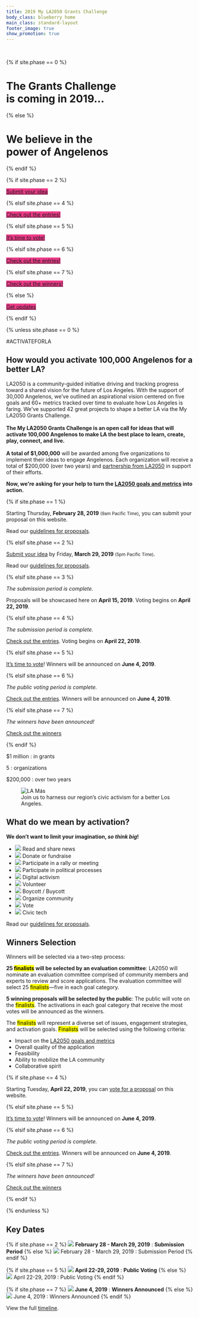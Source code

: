 ```yaml
---
title: 2019 My LA2050 Grants Challenge
body_class: blueberry home
main_class: standard-layout
footer_image: true
show_promotion: true
---
```


<div class="standard-figure has-caption header-figure has-caption-details">
<img src="/assets/images/home/384-wide/womens-march-la.jpg" srcset="/assets/images/home/384-wide/womens-march-la.jpg 384w, /assets/images/home/512-wide/womens-march-la.jpg 512w, /assets/images/home/768-wide/womens-march-la.jpg 768w, /assets/images/home/1024-wide/womens-march-la.jpg 1024w, /assets/images/home/1536-wide/womens-march-la.jpg 1536w, /assets/images/home/2048-wide/womens-march-la.jpg 2048w" sizes="200vw" alt="Women’s March Los Angeles" />
<div class="caption">
<div class="container">

{% if site.phase == 0 %}
<style>

.header-figure.has-caption.has-caption-details img {
  opacity: 0;
}
@media (min-width: 70em) {
  .header-figure.has-caption.has-caption-details img {
    height: 51vw !important;
  }
}

body .header-figure.has-caption {
  background-color: var(--primary-color);
}
body .header-figure.has-caption::before {
  content: none;
}

@media (min-width: 70em) {
  .home:not(.header-not-visible) header ul a {
    text-shadow: none;
  }
}

.standard-layout > .standard-figure + .standard-section {
  margin-top: -1.5em;
}
@supports (display: grid) {
  @media (min-width: 70em) { /* @wide-enough-for-header-grid */
    .standard-layout > .standard-figure + .standard-section {
      margin-top: -3em;
    }
  }
}

.header-figure .caption .details p.action a {
  background-color: rgb(237, 59, 136);
  border-color: rgb(237, 59, 136);
}
.header-figure .caption .details p.action a:hover,
.header-figure .caption .details p.action a:active,
.header-figure .caption .details p.action a:focus {
  border-color: rgb(237, 59, 136);
  color: rgb(237, 59, 136) !important;
}

.home .promotion {
  background: white;
  color: inherit;
}
.home .promotion a:hover,
.home .promotion a:active,
.home .promotion a:focus {
  color: var(--primary-color);
}

.home:not(.header-not-visible) header a:hover,
.home:not(.header-not-visible) header a:active,
.home:not(.header-not-visible) header a:focus {
  color: rgb(255, 224, 81);
}

/*
@media (min-width: 70em) {
  .header-figure.has-caption.has-caption-details h1 span span {
    font-size: 0.5em;
    display: block;
  }
}
*/

</style>
<h1>
  <span><span>The</span> Grants Challenge<br /><span>is coming in 2019…</span></span>
</h1>
{% else %}
<h1>
  <span>
    We believe in the
    <br />
    power of Angelenos
  </span>
</h1>
{% endif %}

<div class="details">

  {% if site.phase == 2 %}
  <p class="action">
    <a href="{{ site.submission_url }}">Submit your idea</a>
  </p>
  {% elsif site.phase == 4 %}
  <p class="action">
    <a href="/entries/">Check out the entries!</a>
  </p>
  {% elsif site.phase == 5 %}
  <p class="action">
    <a href="{{ site.vote_url }}">It’s time to vote!</a>
  </p>
  {% elsif site.phase == 6 %}
  <p class="action">
    <a href="/entries/">Check out the entries!</a>
  </p>
  {% elsif site.phase == 7 %}
  <p class="action">
    <a href="/winners/">Check out the winners!</a>
  </p>
  {% else %}
  <p class="action">
    <a href="{{ site.mailing_list_url }}">Get updates</a>
  </p>
  {% endif %}

</div><!-- /.details -->
</div><!-- /.container -->
</div><!-- /.caption -->
</div><!-- /.standard-figure -->

{% unless site.phase == 0 %}
<p class="activate-tag">#ACTIVATEFORLA</p>

<h2>
  <span class="avoid-break">How would</span>
  <span class="avoid-break">you activate</span>
  <span class="avoid-break">100,000 Angelenos</span>
  <span class="avoid-break">
    for a <span class="avoid-break">better LA?</span>
  </span>
</h2>

LA2050 is a community-guided initiative driving and tracking progress toward a shared vision for the future of Los Angeles. With the support of 30,000 Angelenos, we’ve outlined an aspirational vision centered on five goals and 60+ metrics tracked over time to evaluate how Los Angeles is faring. We've supported 42 great projects to shape a better LA via the My LA2050 Grants Challenge.<br /><br /><strong>The My LA2050 Grants Challenge is an open call for ideas that will activate 100,000 Angelenos to make LA the best place to learn, create, play, connect, and live.<br /><br />A total of $1,000,000</strong> will be awarded among five organizations to implement their ideas to engage Angelenos. Each organization will receive a total of $200,000 (over two years) and [partnership from LA2050](/about/#la2050-partnership) in support of their efforts.

<strong>Now, we're asking for your help to turn the [LA2050 goals and metrics](/about/#goals) into action.</strong>

{% if site.phase == 1 %}

Starting Thursday, <strong>February 28, 2019</strong> <small>(9am Pacific Time)</small>, you can submit your proposal on this website.

Read our <a href="/submit/#guidelines">guidelines for proposals</a>.

{% elsif site.phase == 2 %}

<a href="{{ site.submission_url }}">Submit your idea</a> by Friday, **March 29, 2019** <small>(5pm Pacific Time)</small>.

Read our <a href="/submit/#guidelines">guidelines for proposals</a>.

{% elsif site.phase == 3 %}

<p>
  <em>The submission period is complete.</em>
</p>
<p>
  Proposals will be showcased here on <strong>April 15, 2019</strong>. 
  Voting begins on
  <span class="avoid-break">
    <strong>April 22, 2019</strong>.
  </span>
</p>

{% elsif site.phase == 4 %}

<p>
  <em>The submission period is complete.</em>
</p>
<p>
  <a href="/entries/">Check out the entries</a>.
  Voting begins on
  <span class="avoid-break">
    <strong>April 22, 2019</strong>.
  </span>
</p>

{% elsif site.phase == 5 %}

<p>
  <a href="{{ site.vote_url }}">It’s time to vote</a>!
  Winners will be announced on 
  <span class="avoid-break">
    <strong>June 4, 2019</strong>.
  </span>
</p>

{% elsif site.phase == 6 %}

<p>
  <em>The public voting period is complete.</em>
</p>
<p>
  <a href="/entries/">Check out the entries</a>.
  Winners will be announced on 
  <span class="avoid-break">
    <strong>June 4, 2019</strong>.
  </span>
</p>

{% elsif site.phase == 7 %}

<p><em>The winners have been announced!</em></p>
<p><a href="/winners/">Check out the winners</a></p>

{% endif %}

<div class="numbers" markdown="1">
$1 million
: in grants

5
: organizations

$200,000
: over two years
</div>

<figure class="standard-figure has-caption">
  <img src="/assets/images/home/384-wide/lamas.jpg" srcset="/assets/images/home/384-wide/lamas.jpg 384w, /assets/images/home/512-wide/lamas.jpg 512w, /assets/images/home/768-wide/lamas.jpg 768w, /assets/images/home/1024-wide/lamas.jpg 1024w, /assets/images/home/1536-wide/lamas.jpg 1536w, /assets/images/home/2048-wide/lamas.jpg 2048w" sizes="100vw" alt="LA Más" />
  <figcaption class="caption"><span>Join us to harness our region’s civic activism for a better Los Angeles.</span></figcaption>
</figure>

<section class="standard-section activation-examples"><div markdown="1">

## What do we mean by activation?

<strong>
  We don’t want to limit your imagination, <em>so think big</em>!
</strong>

* ![](/assets/images/examples/share-news.svg) Read and share news
* ![](/assets/images/examples/donate.svg) Donate or fundraise
* ![](/assets/images/examples/rally.svg) Participate in a rally or meeting
* ![](/assets/images/examples/political-process.svg) Participate in political processes
* ![](/assets/images/examples/digital-activism.svg) Digital activism
* ![](/assets/images/examples/volunteer.svg) Volunteer
* ![](/assets/images/examples/boycott.svg) Boycott / Buycott
* ![](/assets/images/examples/organize-community.svg) Organize community
* ![](/assets/images/examples/vote.svg) Vote
* ![](/assets/images/examples/civic-tech.svg) Civic tech

Read our [guidelines for proposals](/submit/#guidelines).

</div></section>


## Winners Selection

Winners will be selected via a two-step process:

**25 <mark>finalists</mark> will be selected by an evaluation committee**: LA2050 will nominate an evaluation committee comprised of community members and experts to review and score applications. The evaluation committee will select 25 <mark>finalists</mark>—five in each goal category.

**5 winning proposals will be selected by the public**: The public will vote on the <mark>finalists</mark>. The activations in each goal category that receive the most votes will be announced as the winners.

The <mark>finalists</mark> will represent a diverse set of issues, engagement strategies, and activation goals. <mark>Finalists</mark> will be selected using the following criteria:

* Impact on the [LA2050 goals and metrics](/about/#goals)
* Overall quality of the application
* Feasibility
* Ability to mobilize the LA community
* Collaborative spirit

{% if site.phase <= 4 %}

Starting Tuesday, <strong>April 22, 2019</strong>, you can [vote for a proposal](/vote/) on this website.

{% elsif site.phase == 5 %}

<p>
  <a href="/vote/">It’s time to vote</a>!
  Winners will be announced on 
  <span class="avoid-break">
    <strong>June 4, 2019</strong>.
  </span>
</p>

{% elsif site.phase == 6 %}

<p>
  <em>The public voting period is complete.</em>
</p>
<p>
  <a href="/entries/">Check out the entries</a>.
  Winners will be announced on 
  <span class="avoid-break">
    <strong>June 4, 2019</strong>.
  </span>
</p>

{% elsif site.phase == 7 %}

<p><em>The winners have been announced!</em></p>
<p><a href="/winners/">Check out the winners</a></p>

{% endif %}



{% endunless %}



<section class="standard-section timeline" id="dates"><div markdown="1">

## Key Dates

{% if site.phase == 2 %}
**![](/assets/images/timeline/strawberry/submission.svg) February 28 - March 29, 2019**
: **Submission Period**
{% else %}
![](/assets/images/timeline/submission.svg) February 28 - March 29, 2019
: Submission Period
{% endif %}

{% if site.phase == 5 %}
**![](/assets/images/timeline/strawberry/voting.svg) April 22-29, 2019**
: **Public Voting**
{% else %}
![](/assets/images/timeline/voting.svg) April 22-29, 2019
: Public Voting
{% endif %}

{% if site.phase == 7 %}
**![](/assets/images/timeline/strawberry/winners.svg) June 4, 2019**
: **Winners Announced**
{% else %}
![](/assets/images/timeline/winners.svg) June 4, 2019
: Winners Announced
{% endif %}


View the full [timeline](/timeline).

</div></section>

